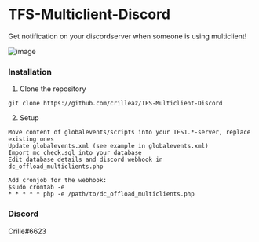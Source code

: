 # TFS-Multiclient-Discord
Get notification on your discordserver when someone is using multiclient!

![image](https://github.com/crilleaz/TFS-Multiclient-Discord/assets/20803604/4fdcca16-776c-482c-aadc-2f3a40c7003f)


### Installation

1. Clone the repository
```
git clone https://github.com/crilleaz/TFS-Multiclient-Discord
```

2. Setup
```
Move content of globalevents/scripts into your TFS1.*-server, replace existing ones
Update globalevents.xml (see example in globalevents.xml)
Import mc_check.sql into your database
Edit database details and discord webhook in dc_offload_multiclients.php

Add cronjob for the webhook:
$sudo crontab -e
* * * * * php -e /path/to/dc_offload_multiclients.php
```

### Discord
Crille#6623
